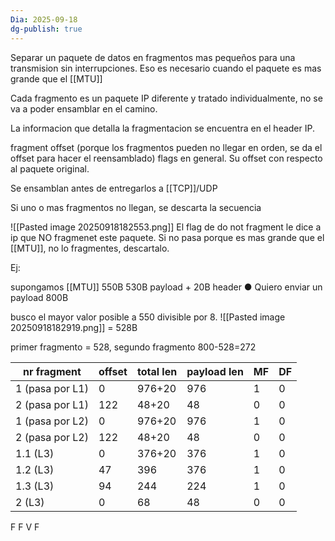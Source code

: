 ```yaml
---
Dia: 2025-09-18
dg-publish: true
---
```

Separar un paquete de datos en fragmentos mas pequeños para una transmision sin interrupciones. Eso es necesario cuando el paquete es mas grande que el [[MTU]]

Cada fragmento es un paquete IP diferente y tratado individualmente, no se va a poder ensamblar en el camino.

La informacion que detalla la fragmentacion se encuentra en el header IP. 

fragment offset (porque los fragmentos pueden no llegar en orden, se da el offset para hacer el reensamblado)
flags en general. Su offset con respecto al paquete original. 

Se ensamblan antes de entregarlos a [[TCP]]/UDP

Si uno o mas fragmentos no llegan, se descarta la secuencia

![[Pasted image 20250918182553.png]]
El flag de do not fragment le dice a ip que NO fragmenet este paquete. Si no pasa porque es mas grande que el [[MTU]], no lo fragmentes, descartalo.


Ej:

supongamos [[MTU]] 550B
530B payload + 20B header
● Quiero enviar un payload 800B


busco el mayor valor posible a 550 divisible por 8.
![[Pasted image 20250918182919.png]]
= 528B

primer fragmento = 528, segundo fragmento 800-528=272



| nr fragment     | offset | total len | payload len | MF  | DF  |
| --------------- | ------ | --------- | ----------- | --- | --- |
| 1 (pasa por L1) | 0      | 976+20    | 976         | 1   | 0   |
| 2 (pasa por L1) | 122    | 48+20     | 48          | 0   | 0   |
| 1 (pasa por L2) | 0      | 976+20    | 976         | 1   | 0   |
| 2 (pasa por L2) | 122    | 48+20     | 48          | 0   | 0   |
| 1.1 (L3)        | 0      | 376+20    | 376         | 1   | 0   |
| 1.2 (L3)        | 47     | 396       | 376         | 1   | 0   |
| 1.3 (L3)        | 94     | 244       | 224         | 1   | 0   |
| 2 (L3)          | 0      | 68        | 48          | 0   | 0   |

F
F
V
F